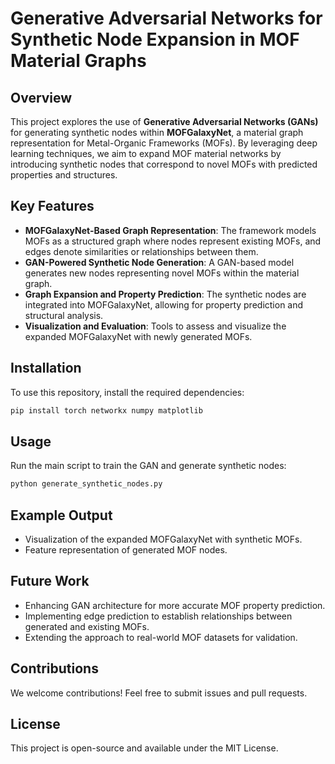 # Generative Adversarial Networks for Synthetic Node Expansion in MOF Material Graphs

## Overview
This project explores the use of **Generative Adversarial Networks (GANs)** for generating synthetic nodes within **MOFGalaxyNet**, a material graph representation for Metal-Organic Frameworks (MOFs). By leveraging deep learning techniques, we aim to expand MOF material networks by introducing synthetic nodes that correspond to novel MOFs with predicted properties and structures.

## Key Features
- **MOFGalaxyNet-Based Graph Representation**: The framework models MOFs as a structured graph where nodes represent existing MOFs, and edges denote similarities or relationships between them.
- **GAN-Powered Synthetic Node Generation**: A GAN-based model generates new nodes representing novel MOFs within the material graph.
- **Graph Expansion and Property Prediction**: The synthetic nodes are integrated into MOFGalaxyNet, allowing for property prediction and structural analysis.
- **Visualization and Evaluation**: Tools to assess and visualize the expanded MOFGalaxyNet with newly generated MOFs.

## Installation
To use this repository, install the required dependencies:

```bash
pip install torch networkx numpy matplotlib
```

## Usage
Run the main script to train the GAN and generate synthetic nodes:

```bash
python generate_synthetic_nodes.py
```

## Example Output
- Visualization of the expanded MOFGalaxyNet with synthetic MOFs.
- Feature representation of generated MOF nodes.

## Future Work
- Enhancing GAN architecture for more accurate MOF property prediction.
- Implementing edge prediction to establish relationships between generated and existing MOFs.
- Extending the approach to real-world MOF datasets for validation.

## Contributions
We welcome contributions! Feel free to submit issues and pull requests.

## License
This project is open-source and available under the MIT License.


